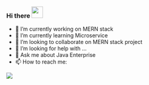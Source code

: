 ### Hi there <img src="https://raw.githubusercontent.com/MartinHeinz/MartinHeinz/master/wave.gif" width="30px">

<!--
**jasanishubh123/jasanishubh123** is a ✨ _special_ ✨ repository because its `README.md` (this file) appears on your GitHub profile.
-->
- 🔭 I’m currently working on  MERN stack
- 🌱 I’m currently learning Microservice
- 👯 I’m looking to collaborate on MERN stack project
- 🤔 I’m looking for help with ...
- 💬 Ask me about Java Enterprise
- 📫 How to reach me: 

![](https://img.shields.io/badge/OS-Linux-informational?style=flat&logo=<LOGO_NAME>&logoColor=white&color=2bbc8a)

